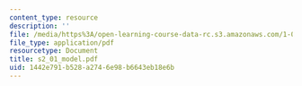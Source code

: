 ```yaml
---
content_type: resource
description: ''
file: /media/https%3A/open-learning-course-data-rc.s3.amazonaws.com/1-051-structural-engineering-design-fall-2003/1442e791b528a2746e98b6643eb18e6b_s2_01_model.pdf
file_type: application/pdf
resourcetype: Document
title: s2_01_model.pdf
uid: 1442e791-b528-a274-6e98-b6643eb18e6b
---
```

